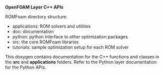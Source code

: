 **OpenFOAM Layer C++ APIs**

ROMFoam directory structure:
- applications: ROM solvers and utilities
- doc: documentation
- python: python interface to other optimization packages
- src: the core ROMFoam libraries
- tutorials: sample optimization setup for each ROM solver

This doxygen contains documentation for the C++ functions and classes in the **src** and **applications** folders.
Refer to the Python layer documentation for the Python APIs.
